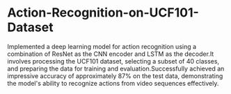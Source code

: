 # Action-Recognition-on-UCF101-Dataset
Implemented a deep learning model for action recognition using a combination of ResNet as the CNN encoder and LSTM as the decoder.It involves processing the UCF101 dataset, selecting a subset of 40 classes, and preparing the data for training and evaluation.Successfully achieved an impressive accuracy of approximately 87% on the test data, demonstrating the model's ability to recognize actions from video sequences effectively.
